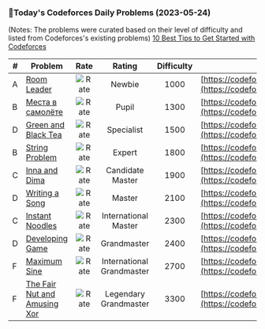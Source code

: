 ### 🌟Today's Codeforces Daily Problems (2023-05-24)
(Notes: The problems were curated based on their level of difficulty and listed from Codeforces's existing problems)
[10 Best Tips to Get Started with Codeforces](https://github.com/ika9810/Codeforces-Daily-Problems/blob/main/10%20Best%20Tips%20to%20Get%20Started%20with%20Codeforces.md)

| # | Problem | Rate| Rating | Difficulty | Contest |
|---| ----- | :--------: | :----------: | :----------: | ---------- |
|A|[Room Leader](https://codeforces.com/contest/74/problem/A)|![Rate](https://img.shields.io/badge/Newbie-1000-lightgrey)|Newbie|1000|[https://codeforces.com/contest/74](https://codeforces.com/contest/74)|
|B|[Места в самолёте](https://codeforces.com/contest/929/problem/B)|![Rate](https://img.shields.io/badge/Pupil-1300-brightgreen)|Pupil|1300|[https://codeforces.com/contest/929](https://codeforces.com/contest/929)|
|D|[Green and Black Tea](https://codeforces.com/contest/746/problem/D)|![Rate](https://img.shields.io/badge/Specialist-1500-9cf)|Specialist|1500|[https://codeforces.com/contest/746](https://codeforces.com/contest/746)|
|B|[String Problem](https://codeforces.com/contest/33/problem/B)|![Rate](https://img.shields.io/badge/Expert-1800-blue)|Expert|1800|[https://codeforces.com/contest/33](https://codeforces.com/contest/33)|
|C|[Inna and Dima](https://codeforces.com/contest/374/problem/C)|![Rate](https://img.shields.io/badge/Candidate%20Master-1900-blueviolet)|Candidate Master|1900|[https://codeforces.com/contest/374](https://codeforces.com/contest/374)|
|D|[Writing a Song](https://codeforces.com/contest/54/problem/D)|![Rate](https://img.shields.io/badge/Master-2100-orange)|Master|2100|[https://codeforces.com/contest/54](https://codeforces.com/contest/54)|
|C|[Instant Noodles](https://codeforces.com/contest/1322/problem/C)|![Rate](https://img.shields.io/badge/International%20Master-2300-orange)|International Master|2300|[https://codeforces.com/contest/1322](https://codeforces.com/contest/1322)|
|D|[Developing Game](https://codeforces.com/contest/377/problem/D)|![Rate](https://img.shields.io/badge/Grandmaster-2400-red)|Grandmaster|2400|[https://codeforces.com/contest/377](https://codeforces.com/contest/377)|
|F|[Maximum Sine](https://codeforces.com/contest/1182/problem/F)|![Rate](https://img.shields.io/badge/International%20Grandmaster-2700-red)|International Grandmaster|2700|[https://codeforces.com/contest/1182](https://codeforces.com/contest/1182)|
|F|[The Fair Nut and Amusing Xor](https://codeforces.com/contest/1083/problem/F)|![Rate](https://img.shields.io/badge/Legendary%20Grandmaster-3300-red)|Legendary Grandmaster|3300|[https://codeforces.com/contest/1083](https://codeforces.com/contest/1083)|
